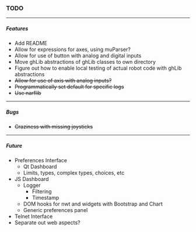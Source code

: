 ### TODO
---
##### Features
* Add README
* Allow for expressions for axes, using muParser?
* Allow for use of button with analog and digital inputs
* Move ghLib abstractions of ghLib classes to own directory
* Figure out how to enable local testing of actual robot code with ghLib abstractions
* ~~Allow for use of axis with analog inputs?~~
* ~~Programmatically set default for specific logs~~
* ~~Use narflib~~

---

##### Bugs
* ~~Craziness with missing joysticks~~

---

##### Future
* Preferences Interface
  * Qt Dashboard
  * Limits, types, complex types, choices, etc
* JS Dashboard
  * Logger
    * Filtering
    * Timestamp
  * DOM hooks for nwt and widgets with Bootstrap and Chart
  * Generic preferences panel
* Telnet Interface
* Separate out web aspects?
